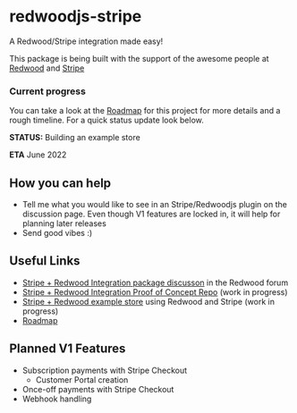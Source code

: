 # redwoodjs-stripe

A Redwood/Stripe integration made easy!

This package is being built with the support of the awesome people at [Redwood](https://redwoodjs.com/) and [Stripe](https://stripe.com/)

### Current progress
 
You can take a look at the [Roadmap](https://github.com/chrisvdm/redwoodjs-stripe/issues/1) for this project for more details and a rough timeline. For a quick status update look below. 

**STATUS:** Building an example store

**ETA** June 2022

## How you can help
- Tell me what you would like to see in an Stripe/Redwoodjs plugin on the discussion page. Even though V1 features are locked in, it will help for planning later releases
- Send good vibes :)

## Useful Links

- [Stripe + Redwood Integration package discusson](https://community.redwoodjs.com/t/stripe-redwood-integration-package/2226) in the Redwood forum
- [Stripe + Redwood Integration Proof of Concept Repo](https://github.com/redwoodjs/payments) (work in progress)
- [Stripe + Redwood example store](https://github.com/redwoodjs/example-store) using Redwood and Stripe (work in progress)
- [Roadmap](https://github.com/chrisvdm/redwoodjs-stripe/issues/1)

## Planned V1 Features
- Subscription payments with Stripe Checkout
  - Customer Portal creation 
- Once-off payments with Stripe Checkout
- Webhook handling 

